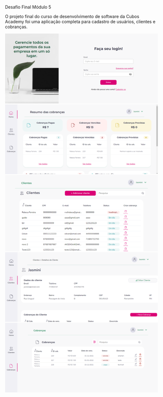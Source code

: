 Desafio Final Módulo 5
<p>
    O projeto final do curso de desenvolvimento de software da Cubos Academy foi uma aplicação completa para cadastro de usuários, clientes e cobranças.
</p>
<div style="text-align: center;">
    <img src="readme-images/login.PNG">
    <img src="readme-images/home.PNG">
    <img src="readme-images/clientes.PNG">
    <img src="readme-images/detalhes.PNG">
    <img src="readme-images/cobrancas.PNG">
<div>
